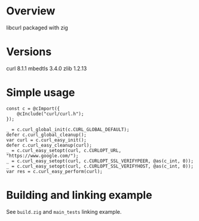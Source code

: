 # Overview

libcurl packaged with zig

# Versions

curl 8.1.1
mbedtls 3.4.0
zlib 1.2.13

# Simple usage

```zig
const c = @cImport({
    @cInclude("curl/curl.h");
});

_ = c.curl_global_init(c.CURL_GLOBAL_DEFAULT);
defer c.curl_global_cleanup();
var curl = c.curl_easy_init();
defer c.curl_easy_cleanup(curl);
_ = c.curl_easy_setopt(curl, c.CURLOPT_URL, "https://www.google.com/");
_ = c.curl_easy_setopt(curl, c.CURLOPT_SSL_VERIFYPEER, @as(c_int, 0));
_ = c.curl_easy_setopt(curl, c.CURLOPT_SSL_VERIFYHOST, @as(c_int, 0));
var res = c.curl_easy_perform(curl);
```

# Building and linking example

See `build.zig` and `main_tests` linking example.
